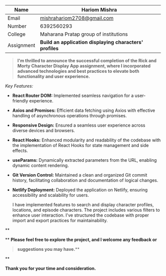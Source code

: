 | Name |     Hariom Mishra   |
|--|--|
| Email  |  mishrahariom2708@gmail.com |
|Number  |6392560293|
|College  |Maharana Pratap group of institutions |
| Assignment   |**Build an application displaying characters' profiles**|

  

> **I'm thrilled to announce the successful completion of the Rick and
> Morty Character Display App assignment, where I incorporated advanced
> technologies and best practices to elevate both functionality and user
> experience.**

*Key Features:*

-   **React Router DOM:** Implemented seamless navigation for a user-friendly experience.
-   **Axios and Promises:** Efficient data fetching using Axios with effective handling of asynchronous operations through promises.
-   **Responsive Design:** Ensured a seamless user experience across diverse devices and browsers.
-   **React Hooks:** Enhanced modularity and readability of the codebase with the implementation of React Hooks for state management and side effects.
-   **useParams:** Dynamically extracted parameters from the URL, enabling dynamic content rendering.
-   **Git Version Control:** Maintained a clean and organized Git commit history, facilitating collaboration and documentation of logical changes.
-   **Netlify Deployment:** Deployed the application on Netlify, ensuring accessibility and scalability for users.

    I have implemented features to search and display character profiles, locations, and episode characters. The project includes various filters to enhance user interaction. I've structured the codebase with proper import and export practices for maintainability.


**

** **Please feel free to explore the project, and I welcome any feedback or**
> **suggestions you may have.****

**

**Thank you for your time and consideration.**
